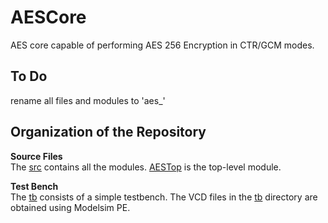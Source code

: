 # AESCore
AES core capable of performing AES 256 Encryption in CTR/GCM modes.

## To Do
rename all files and modules to 'aes_<operation>' <br/>

## Organization of the Repository
**Source Files** <br/>
The [src](https://github.com/Alenkruth/AESCore/tree/master/src) contains all the modules.
[AESTop](https://github.com/Alenkruth/AESCore/blob/master/src/AESTop.sv) is the top-level module.

**Test Bench** <br/>
The [tb](https://github.com/Alenkruth/AESCore/blob/master/tb) consists of a simple testbench.
The VCD files in the [tb](https://github.com/Alenkruth/AESCore/blob/master/tb) directory are obtained using Modelsim PE.
